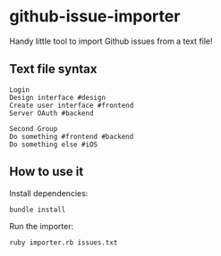 # github-issue-importer

Handy little tool to import Github issues from a text file!

## Text file syntax

```
Login
Design interface #design
Create user interface #frontend
Server OAuth #backend

Second Group
Do something #frontend #backend
Do something else #iOS
```

## How to use it

Install dependencies:

```bundle install```

Run the importer:

```ruby importer.rb issues.txt```
